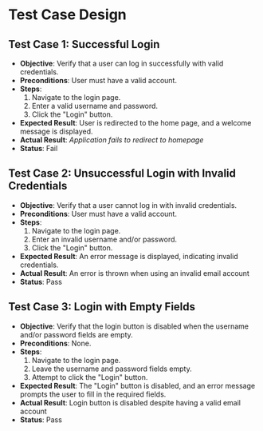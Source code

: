 # Test Case Design

## Test Case 1: Successful Login
- **Objective**: Verify that a user can log in successfully with valid credentials.
- **Preconditions**: User must have a valid account.
- **Steps**:
  1. Navigate to the login page.
  2. Enter a valid username and password.
  3. Click the "Login" button.
- **Expected Result**: User is redirected to the home page, and a welcome message is displayed.
- **Actual Result**: *Application fails to redirect to homepage*
- **Status**: Fail

## Test Case 2: Unsuccessful Login with Invalid Credentials
- **Objective**: Verify that a user cannot log in with invalid credentials.
- **Preconditions**: User must have a valid account.
- **Steps**:
  1. Navigate to the login page.
  2. Enter an invalid username and/or password.
  3. Click the "Login" button.
- **Expected Result**: An error message is displayed, indicating invalid credentials.
- **Actual Result**: An error is thrown when using an invalid email account
- **Status**: Pass

## Test Case 3: Login with Empty Fields
- **Objective**: Verify that the login button is disabled when the username and/or password fields are empty.
- **Preconditions**: None.
- **Steps**:
  1. Navigate to the login page.
  2. Leave the username and password fields empty.
  3. Attempt to click the "Login" button.
- **Expected Result**: The "Login" button is disabled, and an error message prompts the user to fill in the required fields.
- **Actual Result**: Login button is disabled despite having a valid email account
- **Status**: Pass
